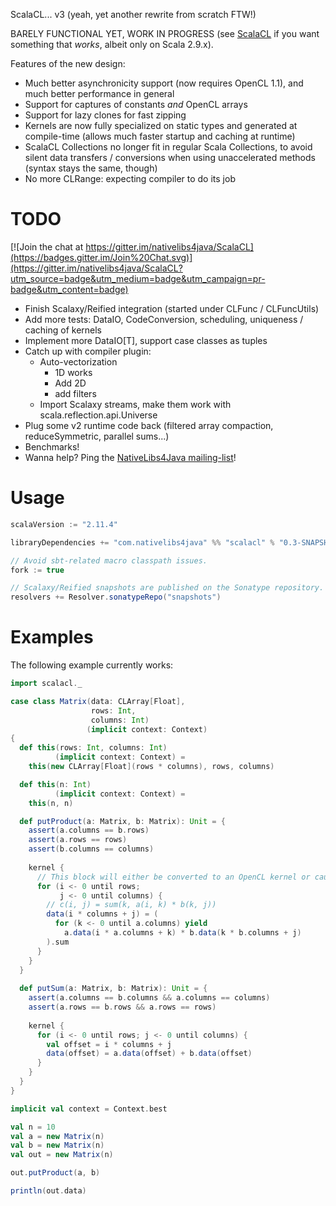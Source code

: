 ScalaCL... v3 (yeah, yet another rewrite from scratch FTW!)

BARELY FUNCTIONAL YET, WORK IN PROGRESS (see [ScalaCL](https://code.google.com/p/scalacl/) if you want something that _works_, albeit only on Scala 2.9.x).

Features of the new design:
- Much better asynchronicity support (now requires OpenCL 1.1), and much better performance in general
- Support for captures of constants *and* OpenCL arrays
- Support for lazy clones for fast zipping
- Kernels are now fully specialized on static types and generated at compile-time (allows much faster startup and caching at runtime)
- ScalaCL Collections no longer fit in regular Scala Collections, to avoid silent data transfers / conversions when using unaccelerated methods (syntax stays the same, though)
- No more CLRange: expecting compiler to do its job

# TODO

[![Join the chat at https://gitter.im/nativelibs4java/ScalaCL](https://badges.gitter.im/Join%20Chat.svg)](https://gitter.im/nativelibs4java/ScalaCL?utm_source=badge&utm_medium=badge&utm_campaign=pr-badge&utm_content=badge)

- Finish Scalaxy/Reified integration (started under CLFunc / CLFuncUtils)
- Add more tests: DataIO, CodeConversion, scheduling, uniqueness / caching of kernels
- Implement more DataIO[T], support case classes as tuples
- Catch up with compiler plugin:
  - Auto-vectorization
     - 1D works
     - Add 2D
     - add filters
  - Import Scalaxy streams, make them work with scala.reflection.api.Universe
- Plug some v2 runtime code back (filtered array compaction, reduceSymmetric, parallel sums...)
- Benchmarks!
- Wanna help? Ping the [NativeLibs4Java mailing-list](https://groups.google.com/forum/#!forum/nativelibs4java)!

# Usage

```scala
scalaVersion := "2.11.4"

libraryDependencies += "com.nativelibs4java" %% "scalacl" % "0.3-SNAPSHOT"

// Avoid sbt-related macro classpath issues.
fork := true

// Scalaxy/Reified snapshots are published on the Sonatype repository.
resolvers += Resolver.sonatypeRepo("snapshots")
```


# Examples

The following example currently works:

```scala
import scalacl._

case class Matrix(data: CLArray[Float],
                  rows: Int,
                  columns: Int)
                 (implicit context: Context)
{
  def this(rows: Int, columns: Int)
          (implicit context: Context) =
    this(new CLArray[Float](rows * columns), rows, columns)

  def this(n: Int)
          (implicit context: Context) =
    this(n, n)

  def putProduct(a: Matrix, b: Matrix): Unit = {
    assert(a.columns == b.rows)
    assert(a.rows == rows)
    assert(b.columns == columns)
    
    kernel {
      // This block will either be converted to an OpenCL kernel or cause compilation error
      for (i <- 0 until rows;
           j <- 0 until columns) {
        // c(i, j) = sum(k, a(i, k) * b(k, j))
        data(i * columns + j) = (
          for (k <- 0 until a.columns) yield
            a.data(i * a.columns + k) * b.data(k * b.columns + j)
        ).sum
      }
    }
  }
  
  def putSum(a: Matrix, b: Matrix): Unit = {
    assert(a.columns == b.columns && a.columns == columns)
    assert(a.rows == b.rows && a.rows == rows)
    
    kernel {
      for (i <- 0 until rows; j <- 0 until columns) {
      	val offset = i * columns + j
        data(offset) = a.data(offset) + b.data(offset)
      }
    }
  }
}

implicit val context = Context.best

val n = 10
val a = new Matrix(n)
val b = new Matrix(n)
val out = new Matrix(n)

out.putProduct(a, b)

println(out.data)
```

